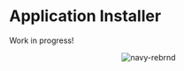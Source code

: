 # Application Installer

Work in progress!

<div align="center">

  ![navy-rebrnd](https://github.com/user-attachments/assets/473e9972-d5c0-46a3-baa2-93c98114b998)

</div>

